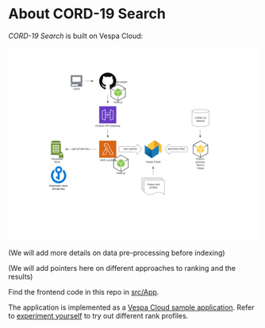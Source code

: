 <!-- Copyright Verizon Media. Licensed under the terms of the Apache 2.0 license. See LICENSE in the project root. -->
# About CORD-19 Search
_CORD-19 Search_ is built on Vespa Cloud:

![architecture](img/CORD-19-architecture.svg)

(We will add more details on data pre-processing before indexing)

(We will add pointers here on different approaches to ranking and the results)

Find the frontend code in this repo in [src/App](/src/App).

The application is implemented as a
[Vespa Cloud sample application](https://github.com/vespa-engine/sample-apps/tree/master/vespa-cloud/cord-19-search).
Refer to [experiment yourself](/experiment-yourself.md) to try out different rank profiles.
